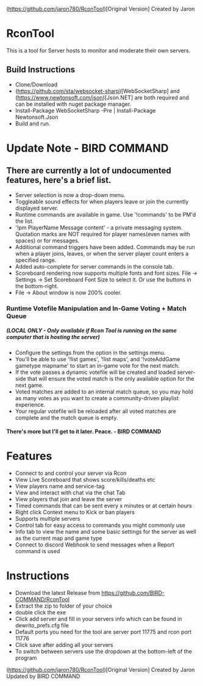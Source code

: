 (https://github.com/jaron780/RconTool)[Original Version] Created by Jaron

# RconTool
This is a tool for Server hosts to monitor and moderate their own servers.

## Build Instructions
- Clone/Download
- (https://github.com/sta/websocket-sharp)[WebSocketSharp] and (https://www.newtonsoft.com/json)[Json.NET] are both required and can be installed with nuget package manager.
- Install-Package WebSocketSharp -Pre | Install-Package Newtonsoft.Json
- Build and run.

# Update Note - BIRD COMMAND
## There are currently a lot of undocumented features, here's a brief list.

- Server selection is now a drop-down menu.
- Toggleable sound effects for when players leave or join the currently displayed server.
- Runtime commands are available in game. Use '!commands' to be PM'd the list.
- '!pm PlayerName Message content' - a private messaging system. Quotation marks are NOT required for player names(even names with spaces) or for messages.
- Additional command triggers have been added. Commands may be run when a player joins, leaves, or when the server player count enters a specified range.
- Added auto-complete for server commands in the console tab.
- Scoreboard rendering now supports multiple fonts and font sizes. File -> Settings -> Set Scoreboard Font Size to select it. Or use the buttons in the bottom-right.
- File -> About window is now 200% cooler.

### Runtime Votefile Manipulation and In-Game Voting + Match Queue
##### (LOCAL ONLY - Only available if Rcon Tool is running on the same computer that is hosting the server)

- Configure the settings from the option in the settings menu.
- You'll be able to use '!list games', '!list maps', and '!voteAddGame gametype mapname' to start an in-game vote for the next match.
- If the vote passes a dynamic votefile will be created and loaded server-side that will ensure the voted match is the only available option for the next game.
- Voted matches are added to an internal match queue, so you may hold as many votes as you want to create a community-driven playlist experience.
- Your regular votefile will be reloaded after all voted matches are complete and the match queue is empty.

#### There's more but I'll get to it later. Peace. - BIRD COMMAND

# Features

- Connect to and control your server via Rcon
- View Live Scoreboard that shows score/kills/deaths etc
- View players name and service-tag
- View and interact with chat via the chat Tab
- View players that join and leave the server
- Timed commands that can be sent every x minutes or at certain hours
- Right click Context menu to Kick or ban players
- Supports multiple servers
- Control tab for easy access to commands you might commonly use
- Info tab to view the name and some basic settings for the server as well as the current map and game type
- Connect to discord Webhook to send messages when a Report command is used

# Instructions 

- Download the latest Release from https://github.com/BIRD-COMMAND/RconTool
- Extract the zip to folder of your choice
- double click the exe
- Click add server and fill in your servers info which can be found in dewrito_prefs.cfg file
- Default ports you need for the tool are server port 11775 and rcon port 11776
- Click save after adding all your servers
- To switch between servers use the dropdown at the bottom-left of the program

(https://github.com/jaron780/RconTool)[Original Version] Created by Jaron
Updated by BIRD COMMAND
